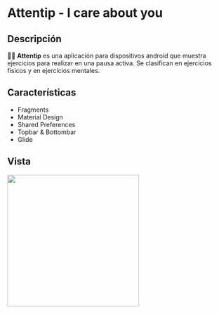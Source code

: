 # Attentip - I care about you

## Descripción
🏋️‍♀ **Attentip** es una aplicación para dispositivos android que muestra ejercicios para realizar en una pausa activa. Se clasifican en ejercicios fisicos y en ejercicios mentales.

## Características
* Fragments
* Material Design
* Shared Preferences
* Topbar & Bottombar
* Glide

## Vista

<img src="https://github.com/frabelle/Attentip_iCareAboutU/blob/master/AttentipiCare.gif" width="300" />





